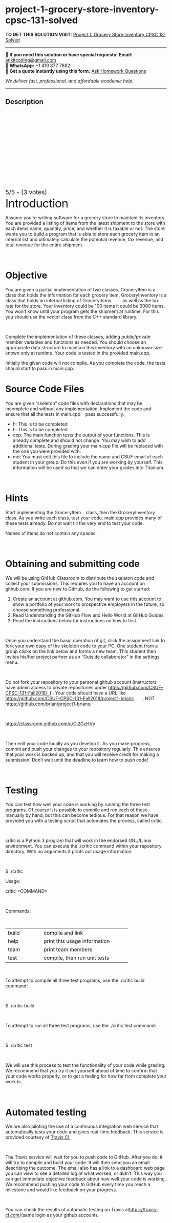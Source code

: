 # project-1-grocery-store-inventory-cpsc-131-solved
**TO GET THIS SOLUTION VISIT:** [Project 1: Grocery Store Inventory CPSC 131  Solved](https://www.ankitcodinghub.com/product/project-1-grocery-store-inventory-cpsc-131-solved/)


---

📩 **If you need this solution or have special requests:** **Email:** ankitcoding@gmail.com  
📱 **WhatsApp:** +1 419 877 7882  
📄 **Get a quote instantly using this form:** [Ask Homework Questions](https://www.ankitcodinghub.com/services/ask-homework-questions/)

*We deliver fast, professional, and affordable academic help.*

---

<h2>Description</h2>



<div class="kk-star-ratings kksr-auto kksr-align-center kksr-valign-top" data-payload="{&quot;align&quot;:&quot;center&quot;,&quot;id&quot;:&quot;40470&quot;,&quot;slug&quot;:&quot;default&quot;,&quot;valign&quot;:&quot;top&quot;,&quot;ignore&quot;:&quot;&quot;,&quot;reference&quot;:&quot;auto&quot;,&quot;class&quot;:&quot;&quot;,&quot;count&quot;:&quot;3&quot;,&quot;legendonly&quot;:&quot;&quot;,&quot;readonly&quot;:&quot;&quot;,&quot;score&quot;:&quot;5&quot;,&quot;starsonly&quot;:&quot;&quot;,&quot;best&quot;:&quot;5&quot;,&quot;gap&quot;:&quot;4&quot;,&quot;greet&quot;:&quot;Rate this product&quot;,&quot;legend&quot;:&quot;5\/5 - (3 votes)&quot;,&quot;size&quot;:&quot;24&quot;,&quot;title&quot;:&quot;Project 1: Grocery Store Inventory  CPSC 131&nbsp; Solved&quot;,&quot;width&quot;:&quot;138&quot;,&quot;_legend&quot;:&quot;{score}\/{best} - ({count} {votes})&quot;,&quot;font_factor&quot;:&quot;1.25&quot;}">

<div class="kksr-stars">

<div class="kksr-stars-inactive">
            <div class="kksr-star" data-star="1" style="padding-right: 4px">


<div class="kksr-icon" style="width: 24px; height: 24px;"></div>
        </div>
            <div class="kksr-star" data-star="2" style="padding-right: 4px">


<div class="kksr-icon" style="width: 24px; height: 24px;"></div>
        </div>
            <div class="kksr-star" data-star="3" style="padding-right: 4px">


<div class="kksr-icon" style="width: 24px; height: 24px;"></div>
        </div>
            <div class="kksr-star" data-star="4" style="padding-right: 4px">


<div class="kksr-icon" style="width: 24px; height: 24px;"></div>
        </div>
            <div class="kksr-star" data-star="5" style="padding-right: 4px">


<div class="kksr-icon" style="width: 24px; height: 24px;"></div>
        </div>
    </div>

<div class="kksr-stars-active" style="width: 138px;">
            <div class="kksr-star" style="padding-right: 4px">


<div class="kksr-icon" style="width: 24px; height: 24px;"></div>
        </div>
            <div class="kksr-star" style="padding-right: 4px">


<div class="kksr-icon" style="width: 24px; height: 24px;"></div>
        </div>
            <div class="kksr-star" style="padding-right: 4px">


<div class="kksr-icon" style="width: 24px; height: 24px;"></div>
        </div>
            <div class="kksr-star" style="padding-right: 4px">


<div class="kksr-icon" style="width: 24px; height: 24px;"></div>
        </div>
            <div class="kksr-star" style="padding-right: 4px">


<div class="kksr-icon" style="width: 24px; height: 24px;"></div>
        </div>
    </div>
</div>


<div class="kksr-legend" style="font-size: 19.2px;">
            5/5 - (3 votes)    </div>
    </div>
<span style="font-size: 2.61792em; letter-spacing: -1px; font-family: -apple-system, BlinkMacSystemFont, 'Segoe UI', Roboto, Oxygen-Sans, Ubuntu, Cantarell, 'Helvetica Neue', sans-serif;">Introduction</span>

Assume you’re writing software for a grocery store to maintain its inventory. You are provided a listing of items from the latest shipment to the store with each items name, quantity, price, and whether it is taxable or not. The store wants you to build a program that is able to store each grocery item in an internal list and ultimately calculate the potential revenue, tax revenue, and total revenue for the entire shipment.

&nbsp;

<h1>Objective</h1>
You are given a partial implementation of two classes. GroceryItem​​ is a class that holds the information for each grocery item. GroceryInventory​​ is a class that holds an internal listing of GroceryItems​​&nbsp;&nbsp;&nbsp;&nbsp;&nbsp;&nbsp;&nbsp;&nbsp; as well as the tax rate for the store. Your inventory could be 100 items it could be 9000 items. You won’t know until your program gets the shipment at runtime. For this you should use the vector class from the C++ standard library.

&nbsp;

Complete the implementation of these classes, adding public/private member variables and functions as needed. You should choose an appropriate data structure to maintain this inventory with an unknown size known only at runtime. Your code is tested in the provided main.cpp.​

Initially the given code will not compile. As you complete the code, the tests should start to pass in main.cpp.​

<h1>Source Code Files</h1>
You are given “skeleton” code files with declarations that may be incomplete and without any implementation. Implement the code and ensure that all the tests in main.cpp​​&nbsp;&nbsp;&nbsp; pass successfully.

<ul>
<li>h​: This is to be completed</li>
<li>h​: This is to be completed</li>
<li>cpp​: The main function tests the output of your functions. This is already complete and should not change. You may wish to add additional tests. During grading your main.cpp file will be replaced with the one you were provided with.</li>
<li>md​: You must edit this file to include the name and CSUF email of each student in your group. Do this even if you are working by yourself. This information will be used so that we can enter your grades into Titanium.</li>
</ul>
&nbsp;

<h1>Hints</h1>
Start implementing the GroceryItem​​&nbsp;&nbsp;&nbsp; class, then the GroceryInventory​​&nbsp;&nbsp;&nbsp;&nbsp;&nbsp;&nbsp;&nbsp; class. As you write each class, test your code. main.cpp provides many of these tests already. Do not wait till the very end to test your code.

Names of items do not contain any spaces.

&nbsp;

<h1>Obtaining and submitting code</h1>
We will be using GitHub Classroom to distribute the skeleton code and collect your submissions. This requires you to have an account on github.com. If you are new to GitHub, do the following to get started:

<ol>
<li>Create an account at github.com. You may want to use this account to show a portfolio of your work to prospective employers in the future, so choose something professional.</li>
<li>Read Understanding the GitHub Flow and Hello World at GitHub Guides.</li>
<li>Read the instructions below for instructions on how to test.</li>
</ol>
&nbsp;

Once you understand the basic operation of git, click the assignment link to fork your own copy of the skeleton code to your PC. One student from a group clicks on the link below and forms a new team. This student then invites his/her project partner as an “Outside collaborator” in the settings menu.

&nbsp;

Do not fork your repository to your personal github account (instructors have admin access to private repositories under <u>https://github.com/CSUF-CPSC-131-Fall2018/</u><u>​&nbsp; </u>)​ . Your code should have a URL like <u>https://github.com/CSUF-CPSC-131-Fall2018/project1-brians</u>​&nbsp;&nbsp;&nbsp;&nbsp;&nbsp;&nbsp;&nbsp; ​, NOT <u>https://github.com/brian/project1-brians</u>​.

&nbsp;

<a href="https://classroom.github.com/a/Ci2GcHVy">https://classroom.github.com/a/Ci2GcHVy</a>

&nbsp;

Then edit your code locally as you develop it. As you make progress, commit and push your changes to your repository regularly. This ensures that your work is backed up, and that you will receive credit for making a submission. Don’t wait until the deadline to learn how to push code!

&nbsp;

<h1>Testing</h1>
You can test how well your code is working by running the three test programs. Of course it is possible to compile and run each of these manually by hand, but this can become tedious. For that reason we have provided you with a testing script that automates the process, called critic.

&nbsp;

critic is a Python 3 program that will work in the endorsed GNU/Linux environment. You can execute the ./critic command within your repository directory. With no arguments it prints out usage information:

&nbsp;

$ ./critic

Usage:

critic &lt;COMMAND&gt;

&nbsp;

Commands:

&nbsp;

<table width="351">
<tbody>
<tr>
<td width="96">build</td>
<td width="255">compile and link</td>
</tr>
<tr>
<td width="96">help</td>
<td width="255">print this usage information</td>
</tr>
<tr>
<td width="96">team</td>
<td width="255">print team members</td>
</tr>
<tr>
<td width="96">test</td>
<td width="255">compile, then run unit tests</td>
</tr>
</tbody>
</table>
&nbsp;

To attempt to compile all three test programs, use the ./critic build command:

&nbsp;

$ ./critic build

&nbsp;

To attempt to run all three test programs, use the ./critic test command:

&nbsp;

$ ./critic test

&nbsp;

We will use this process to test the functionality of your code while grading. We recommend that you try it out yourself ahead of time to confirm that your code works properly, or to get a feeling for how far from complete your work is.

&nbsp;

<h1>Automated testing</h1>
We are also piloting the use of a continuous integration web service that automatically tests your code and gives real-time feedback. This service is provided courtesy of ​<a href="https://travis-ci.com/">Travis CI</a><u>​</u><a href="https://travis-ci.com/">.</a>

&nbsp;

The Travis service will wait for you to push code to GitHub. After you do, it will try to compile and build your code. It will then send you an email describing the outcome. The email also has a link to a dashboard web page you can view to see a detailed log of what worked, or didn’t. This way you can get immediate objective feedback about how well your code is working. We recommend pushing your code to GitHub every time you reach a milestone and would like feedback on your progress.

&nbsp;

You can check the results of automatic testing on Travis at ​<a href="https://travis-ci.com/">https://travis-ci.com/</a><u>​</u> (same login as your github account).
